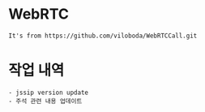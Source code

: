 # WebRTC
    It's from https://github.com/viloboda/WebRTCCall.git


# 작업 내역
    - jssip version update
    - 주석 관련 내용 업데이트
